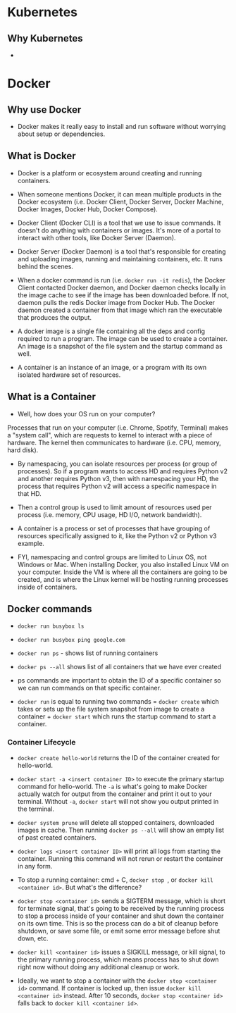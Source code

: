 # Kubernetes 

## Why Kubernetes 

- 


# Docker

## Why use Docker

- Docker makes it really easy to install and run software without worrying about setup or dependencies.

## What is Docker

- Docker is a platform or ecosystem around creating and running containers.
- When someone mentions Docker, it can mean multiple products in the Docker ecosystem (i.e. Docker Client, Docker Server, Docker Machine, Docker Images, Docker Hub, Docker Compose).
- Docker Client (Docker CLI) is a tool that we use to issue commands. It doesn't do anything with containers or images. It's more of a portal to interact with other tools, like Docker Server (Daemon).
- Docker Server (Docker Daemon) is a tool that's responsible for creating and uploading images, running and maintaining containers, etc. It runs behind the scenes.

- When a docker command is run (i.e. `docker run -it redis`), the Docker Client contacted Docker daemon, and Docker daemon checks locally in the image cache to see if the image has been downloaded before. If not, daemon pulls the redis Docker image from Docker Hub. The Docker daemon created a container from that image which ran the executable that produces the output.

- A docker image is a single file containing all the deps and config required to run a program. The image can be used to create a container. An image is a snapshot of the file system and the startup command as well.

- A container is an instance of an image, or a program with its own isolated hardware set of resources.

## What is a Container

- Well, how does your OS run on your computer?

Processes that run on your computer (i.e. Chrome, Spotify, Terminal) makes a "system call", which are requests to kernel to interact with a piece of hardware. The kernel then communicates to hardware (i.e. CPU, memory, hard disk).

- By namespacing, you can isolate resources per process (or group of processes). So if a program wants to access HD and requires Python v2 and another requires Python v3, then with namespacing your HD, the process that requires Python v2 will access a specific namespace in that HD.

- Then a control group is used to limit amount of resources used per process (i.e. memory, CPU usage, HD I/O, network bandwidth).

- A container is a process or set of processes that have grouping of resources specifically assigned to it, like the Python v2 or Python v3 example.

- FYI, namespacing and control groups are limited to Linux OS, not Windows or Mac. When installing Docker, you also installed Linux VM on your computer. Inside the VM is where all the containers are going to be created, and is where the Linux kernel will be hosting running processes inside of containers.


## Docker commands 

- `docker run busybox ls`
- `docker run busybox ping google.com`
- `docker run ps` - shows list of running containers
- `docker ps --all` shows list of all containers that we have ever created
- ps commands are important to obtain the ID of a specific container so we can run commands on that specific container.

- `docker run` is equal to running two commands = `docker create` which takes or sets up the file system snapshot from image to create a container + `docker start` which runs the startup command to start a container.

### Container Lifecycle
- `docker create hello-world` returns the ID of the container created for hello-world.
- `docker start -a <insert container ID>` to execute the primary startup command for hello-world. The `-a` is what's going to make Docker actually watch for output from the container and print it out to your terminal. Without `-a`, `docker start` will not show you output printed in the terminal.

- `docker system prune` will delete all stopped containers, downloaded images in cache. Then running `docker ps --all` will show an empty list of past created containers.

- `docker logs <insert container ID>` will print all logs from starting the container. Running this command will not rerun or restart the container in any form.

- To stop a running container: cmd + C, `docker stop `, or `docker kill <container id>`. But what's the difference?
- `docker stop <container id>` sends a SIGTERM message, which is short for terminate signal, that's going to be received by the running process to stop a process inside of your container and shut down the container on its own time. This is so the process can do a bit of cleanup before shutdown, or save some file, or emit some error message before shut down, etc. 
- `docker kill <container id>` issues a SIGKILL message, or kill signal, to the primary running process, which means process has to shut down right now without doing any additional cleanup or work. 
- Ideally, we want to stop a container with the `docker stop <container id>` command. If container is locked up, then issue `docker kill <container id>` instead. After 10 seconds, `docker stop <container id>` falls back to `docker kill <container id>`.

